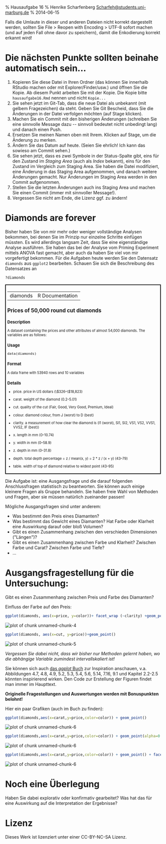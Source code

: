 % Hausaufgabe 16
% Henrike Scharfenberg <Scharfeh@students.uni-marburg.de>
% 2014-06-15

Falls die Umlaute in dieser und anderen Dateien nicht korrekt dargestellt werden, sollten Sie File > Reopen with Encoding > UTF-8 sofort machen (und auf jeden Fall ohne davor zu speichern), damit die Enkodierung korrekt erkannt wird! 



# Die nächsten Punkte sollten beinahe automatisch sein...
1. Kopieren Sie diese Datei in Ihren Ordner (das können Sie innerhalb RStudio machen oder mit Explorer/Finder/usw.) und öffnen Sie die Kopie. Ab diesem Punkt arbeiten Sie mit der Kopie. Die Kopie bitte `hausaufgabe16.Rmd` nennen und nicht `Kopie...`
2. Sie sehen jetzt im Git-Tab, dass die neue Datei als unbekannt (mit gelbem Fragezeichen) da steht. Geben Sie Git Bescheid, dass Sie die Änderungen in der Datei verfolgen möchten (auf Stage klicken).
3. Machen Sie ein Commit mit den bisherigen Änderungen (schreiben Sie eine sinnvolle Message dazu -- sinnvoll bedeutet nicht unbedingt lang) und danach einen Push.
4. Ersetzen Sie meinen Namen oben mit Ihrem. Klicken auf Stage, um die Änderung zu merken.
5. Ändern Sie das Datum auf heute. (Seien Sie ehrlich! Ich kann das sowieso am Commit sehen.)
6. Sie sehen jetzt, dass es zwei Symbole in der Status-Spalte gibt, eins für den Zustand im *Staging Area* (auch als *Index* bekannt), eins für den Zustand im Vergleich zum Staging Area. Sie haben die Datei modifiziert, eine Änderung in das Staging Area aufgenommen, und danach weitere Änderungen gemacht. Nur Änderungen im Staging Area werden in den Commit aufgenommen.
7. Stellen Sie die letzten Änderungen auch ins Staging Area und machen Sie einen Commit (immer mit sinnvoller Message!).
8. Vergessen Sie nicht am Ende, die Lizenz ggf. zu ändern!

# Diamonds are forever 
Bisher haben Sie von mir mehr oder weniger vollständige Analysen bekommen, bei denen Sie im Prinzip nur einzelne Schritte einfügen müssten. Es wird allerdings langsam Zeit, dass Sie eine eigenständige Analyse ausführen. Sie haben das bei der Analyse vom Priming Experiment mittels ANOVA fast gemacht, aber auch da haben Sie viel von mir vorgefertigt bekommen. Für die Aufgaben heute werden Sie den Datensatz `diamonds` aus `ggplot2` bearbeiten. Schauen Sie sich die Beschreibung des Datensatzes an


```r
?diamonds
```
<div style="border: 2px solid black; padding: 5px; font-size: 80%;">
<!DOCTYPE html PUBLIC "-//W3C//DTD HTML 4.01 Transitional//EN">
<html><head><title>R: Prices of 50,000 round cut diamonds</title>
<meta http-equiv="Content-Type" content="text/html; charset=utf-8">
<link rel="stylesheet" type="text/css" href="">
</head><body>

<table width="100%" summary="page for diamonds"><tr><td>diamonds</td><td align="right">R Documentation</td></tr></table>

<h2>Prices of 50,000 round cut diamonds</h2>

<h3>Description</h3>

<p>A dataset containing the prices and other attributes of almost 54,000
diamonds. The variables are as follows:
</p>


<h3>Usage</h3>

<pre>
data(diamonds)
</pre>


<h3>Format</h3>

<p>A data frame with 53940 rows and 10 variables</p>


<h3>Details</h3>


<ul>
<li><p> price. price in US dollars (\$326&ndash;\$18,823)
</p>
</li>
<li><p> carat. weight of the diamond (0.2&ndash;5.01)
</p>
</li>
<li><p> cut. quality of the cut (Fair, Good, Very Good, Premium, Ideal)
</p>
</li>
<li><p> colour. diamond colour, from J (worst) to D (best)
</p>
</li>
<li><p> clarity. a measurement of how clear the diamond is (I1 (worst), SI1, SI2, VS1, VS2, VVS1, VVS2, IF (best))
</p>
</li>
<li><p> x. length in mm (0&ndash;10.74)
</p>
</li>
<li><p> y. width in mm (0&ndash;58.9)
</p>
</li>
<li><p> z. depth in mm (0&ndash;31.8)
</p>
</li>
<li><p> depth. total depth percentage = z / mean(x, y) = 2 * z / (x + y) (43&ndash;79)
</p>
</li>
<li><p> table. width of top of diamond relative to widest point (43&ndash;95)
</p>
</li></ul>



</body></html>
</div>

Die Aufgabe ist: eine Ausgangsfrage und die darauf folgenden Anschlussfragen statistisch zu beantworten. Sie können auch einige kleinere Fragen als Gruppe behandeln. Sie haben freie Wahl von Methoden und Fragen, aber sie müssen natürlich zueinander passen!

Mögliche Ausgangsfragen sind unter anderem:

* Was bestimmt den Preis eines Diamanten?
* Was bestimmt das Gewicht eines Diamanten? Hat Farbe oder Klarheit eine Auswirkung darauf oder bloß Volumen?
* Gibt es einen Zusammenhang zwischen den verschieden Dimensionen ("Längen")? 
* Gibt es einen Zusammenhang zwischen Farbe und Klarheit? Zwischen Farbe und Carat? Zwischen Farbe und Tiefe?
* ...

# Ausgangsfragestellung für die Untersuchung: 
Gibt es einen Zusammenhang zwischen Preis und Farbe des Diamanten?

Einfluss der Farbe auf den Preis:


```r
ggplot(diamonds, aes(x=price, y=color))+ facet_wrap (~clarity) +geom_point()
```

![plot of chunk unnamed-chunk-4](figure/unnamed-chunk-4.png) 


```r
ggplot(diamonds, aes(x=cut, y=price))+geom_point()
```

![plot of chunk unnamed-chunk-5](figure/unnamed-chunk-5.png) 

*Vergessen Sie dabei nicht, dass wir bisher nur Methoden gelernt haben, wo die abhängige Variable zumindest intervallskaliert ist!*

Sie können sich auch [das *ggplot* Buch](http://dx.doi.org/10.1007/978-0-387-98141-3) zur Inspiration anschauen, v.a. Abbildungen 4.7, 4.8, 4.9, 5.2, 5.3, 5.4, 5.6, 5.14, 7.16, 9.1  und Kapitel 2.2-2.5 könnten inspirierend wirken. Den Code zur Erstellung der Figuren findet man immer im Haupttext.

**Originelle Fragestellungen und Auswertungen werden mit Bonuspunkten belohnt!** 

Hier ein paar Grafiken (auch im Buch zu finden):

```r
ggplot(diamonds,aes(x=carat,y=price,color=color)) + geom_point()
```

![plot of chunk unnamed-chunk-6](figure/unnamed-chunk-61.png) 

```r
ggplot(diamonds,aes(x=carat,y=price,color=color)) + geom_point(alpha=0.3)
```

![plot of chunk unnamed-chunk-6](figure/unnamed-chunk-62.png) 

```r
ggplot(diamonds,aes(x=carat,y=price,color=color)) + geom_point() + facet_wrap(~color)
```

![plot of chunk unnamed-chunk-6](figure/unnamed-chunk-63.png) 

# Noch eine Überlegung
Haben Sie dabei explorativ oder konfirmativ gearbeitet? Was hat das für eine Auswirkung auf die Interpretation der Ergebnisse?

# Lizenz
Dieses Werk ist lizenziert unter einer CC-BY-NC-SA Lizenz.
